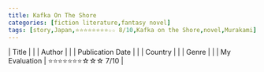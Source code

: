 ```yaml
---
title: Kafka On The Shore
categories: [fiction literature,fantasy novel]
tags: [story,Japan,⭐⭐⭐⭐⭐⭐⭐⭐☆☆ 8/10,Kafka on the Shore,novel,Murakami]
---
```


| Title |  |
| Author |  |
| Publication Date |   |
| Country |  |
| Genre |   |
| My Evaluation | ⭐⭐⭐⭐⭐⭐⭐☆☆☆ 7/10  |
        